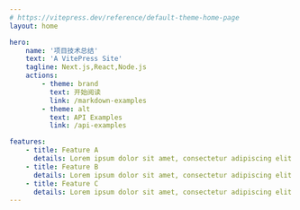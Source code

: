 ```yaml
---
# https://vitepress.dev/reference/default-theme-home-page
layout: home

hero:
    name: '项目技术总结'
    text: 'A VitePress Site'
    tagline: Next.js,React,Node.js
    actions:
        - theme: brand
          text: 开始阅读
          link: /markdown-examples
        - theme: alt
          text: API Examples
          link: /api-examples

features:
    - title: Feature A
      details: Lorem ipsum dolor sit amet, consectetur adipiscing elit
    - title: Feature B
      details: Lorem ipsum dolor sit amet, consectetur adipiscing elit
    - title: Feature C
      details: Lorem ipsum dolor sit amet, consectetur adipiscing elit
---
```

